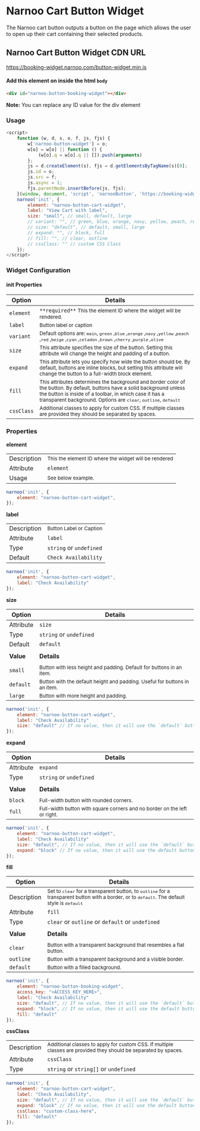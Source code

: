 # Narnoo Cart Button Widget

The Narnoo cart button outputs a button on the page which allows the user to open up their cart containing their selected products.


## Narnoo Cart Button Widget CDN URL

https://booking-widget.narnoo.com/button-widget.min.js


#### Add this element on inside the html `body`

```html
<div id="narnoo-button-booking-widget"></div>
```

<b>Note:</b> You can replace any ID value for the div element

### Usage

```javascript
<script>
    function (w, d, s, o, f, js, fjs) {
        w['narnoo-button-widget'] = o;
        w[o] = w[o] || function () {
            (w[o].q = w[o].q || []).push(arguments)
        };
        js = d.createElement(s), fjs = d.getElementsByTagName(s)[0];
        js.id = o;
        js.src = f;
        js.async = 1;
        fjs.parentNode.insertBefore(js, fjs);
    }(window, document, 'script', 'narnooButton', 'https://booking-widget.narnoo.com/button-widget.min.js'));
    narnoo('init', {
        element: "narnoo-button-cart-widget",
        label: "View Cart with label",
        size: "small", // small, default, large
        // variant: "", // green, blue, orange, navy, yellow, peach, red, beige, cyan, celadon, brown, cherry, purple, olive
        // size: "default", // default, small, large
        // expand: "", // block, full
        // fill: "", // clear, outline
        // cssClass: "" // custom CSS Class
    });
</script>
```

### Widget Configuration

#### init Properties

| **Option**  |  **Details**|
|------------|---|
|   `element` | `**required**` <small>This the element ID where the widget will be rendered.</small> |
|   `label` | <small>Button label or caption</small> |
| `variant`  | <small> Default options are: `main`, `green` ,`blue` ,`orange` ,`navy` ,`yellow` ,`peach` ,`red` ,`beige` ,`cyan` ,`celadon` ,`brown` ,`cherry` ,`purple` ,`olive`</small> |
| `size` | <small>This attribute specifies the size of the button. Setting this attribute will change the height and padding of a button.</small>  |
| `expand` | <small>This attribute lets you specify how wide the button should be. By default, buttons are inline blocks, but setting this attribute will change the button to a full-width block element.</small>  |
| `fill` | <small>This attributes determines the background and border color of the button. By default, buttons have a solid background unless the button is inside of a toolbar, in which case it has a transparent background. Options are `clear`, `outline`, `default`</small>  |
| `cssClass` | <small>Additional classes to apply for custom CSS. If multiple classes are provided they should be separated by spaces.</small>  |

### Properties

**element**

|   | |
|------------|---|
|  Description | <small>This the element ID where the widget will be rendered</small> |
| Attribute | `element`  |
| Usage | <small>See below example. </small>  |

``` javascript
narnoo('init', {
    element: "narnoo-button-cart-widget",
});
```

**label**

|   | |
|------------|---|
|  Description | <small>Button Label or Caption</small> |
| Attribute | `label`  |
| Type | `string` or `undefined`  |
| Default | `Check Availability`  |

``` javascript
narnoo('init', {
    element: "narnoo-button-cart-widget",
    label: "Check Availability"
});
```

**size**

| **Option**  |  **Details**|
|------------|---|
| Attribute | `size`  |
| Type | `string` or `undefined`  |
| Default | `default`  |
|||
| **Value**  |  **Details**|
|||
|   `small` | <small>Button with less height and padding. Default for buttons in an item.</small> |
| `default`  | <small>Button with the default height and padding. Useful for buttons in an item.</small> |
| `large` | <small>Button with more height and padding.</small>  |

``` javascript
narnoo('init', {
    element: "narnoo-button-cart-widget",
    label: "Check Availability"
    size: "default" // If no value, then it will use the `default` button size
});
```

**expand**

| **Option**  |  **Details**|
|------------|---|
| Attribute | `expand`  |
| Type | `string` or `undefined`  |
|||
| **Value**  |  **Details**|
|||
|   `block` | <small>Full-width button with rounded corners.</small> |
| `full`  | <small>Full-width button with square corners and no border on the left or right.</small> |

``` javascript
narnoo('init', {
    element: "narnoo-button-cart-widget",
    label: "Check Availability"
    size: "default", // If no value, then it will use the `default` button size
    expand: "block" // If no value, then it will use the default button wide aspect
});
```

**fill**

| **Option**  |  **Details**|
|------------|---|
|  Description | <small>Set to `clear` for a transparent button, to `outline` for a transparent button with a border, or to `default`. The default style is `default`</small> |
| Attribute | `fill`  |
| Type | `clear` or `outline` or `default` or `undefined` |
|||
| **Value**  |  **Details**|
|||
|   `clear` | <small>Button with a transparent background that resembles a flat button.</small> |
| `outline`  | <small>Button with a transparent background and a visible border.</small> |
| `default`  | <small>Button with a filled background.</small> |

``` javascript
narnoo('init', {
    element: "narnoo-button-booking-widget",
    access_key: "<ACCESS_KEY_HERE>",
    label: "Check Availability"
    size: "default", // If no value, then it will use the `default` button size
    expand: "block", // If no value, then it will use the default button wide aspect
    fill: "default"
});
```

**cssClass**

|   | |
|------------|---|
|  Description | <small>Additional classes to apply for custom CSS. If multiple classes are provided they should be separated by spaces.</small> |
| Attribute | `cssClass`  |
| Type | `string` or `string[]` or `undefined`  |

``` javascript
narnoo('init', {
    element: "narnoo-button-cart-widget",
    label: "Check Availability",
    size: "default", // If no value, then it will use the `default` button size
    expand: "block" // If no value, then it will use the default button wide aspect
    cssClass: "custom-class-here",
    fill: "default"
});
```
